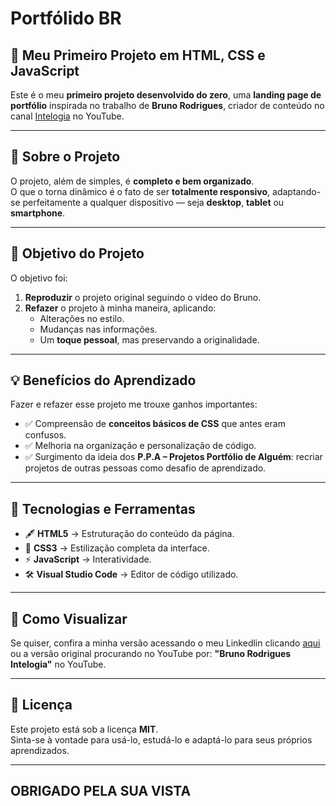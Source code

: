 # Portfólido BR
## 💼 Meu Primeiro Projeto em HTML, CSS e JavaScript

Este é o meu **primeiro projeto desenvolvido do zero**, uma **landing page de portfólio** inspirada no trabalho de **Bruno Rodrigues**, criador de conteúdo no canal [Intelogia](https://youtube.com/@brunorodris?si=svqyRdkRCbRmRa9w) no YouTube.

---

## 🔹 Sobre o Projeto

O projeto, além de simples, é **completo e bem organizado**.  
O que o torna dinâmico é o fato de ser **totalmente responsivo**, adaptando-se perfeitamente a qualquer dispositivo — seja **desktop**, **tablet** ou **smartphone**.

---

## 🎯 Objetivo do Projeto

O objetivo foi:
1. **Reproduzir** o projeto original seguindo o vídeo do Bruno.
2. **Refazer** o projeto à minha maneira, aplicando:
   - Alterações no estilo.
   - Mudanças nas informações.
   - Um **toque pessoal**, mas preservando a originalidade.

---

## 💡 Benefícios do Aprendizado

Fazer e refazer esse projeto me trouxe ganhos importantes:
- ✅ Compreensão de **conceitos básicos de CSS** que antes eram confusos.  
- ✅ Melhoria na organização e personalização de código.  
- ✅ Surgimento da ideia dos **P.P.A – Projetos Portfólio de Alguém**: recriar projetos de outras pessoas como desafio de aprendizado.

---

## 🚀 Tecnologias e Ferramentas

- 🖋 **HTML5** → Estruturação do conteúdo da página.  
- 🎨 **CSS3** → Estilização completa da interface.  
- ⚡ **JavaScript** → Interatividade.  
- 🛠 **Visual Studio Code** → Editor de código utilizado.

---

## 📂 Como Visualizar

<!-- Acesse a minha versão do projeto clicando [aqui](URL_DO_SEU_PROJETO).   -->
Se quiser, confira a minha versão acessando  o meu Linkedlin clicando [aqui](https://www.linkedin.com/in/gomesalberto) ou a versão original procurando no YouTube por: **"Bruno Rodrigues Intelogia"** no YouTube.

---

## 📜 Licença

Este projeto está sob a licença **MIT**.  
Sinta-se à vontade para usá-lo, estudá-lo e adaptá-lo para seus próprios aprendizados.

---

## OBRIGADO PELA SUA VISTA